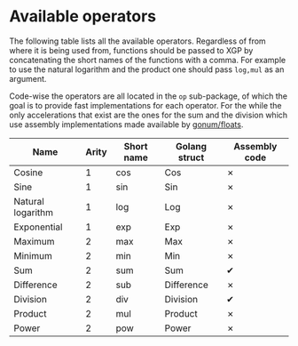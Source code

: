 # Available operators

The following table lists all the available operators. Regardless of from where it is being used from, functions should be passed to XGP by concatenating the short names of the functions with a comma. For example to use the natural logarithm and the product one should pass `log,mul` as an argument.

Code-wise the operators are all located in the `op` sub-package, of which the goal is to provide fast implementations for each operator. For the while the only accelerations that exist are the ones for the sum and the division which use assembly implementations made available by [gonum/floats](https://godoc.org/gonum.org/v1/gonum/floats).

| Name | Arity | Short name | Golang struct | Assembly code |
|------|-------|------------|---------------|---------------|
| Cosine | 1 | cos | Cos | ✗ |
| Sine | 1 | sin | Sin | ✗ |
| Natural logarithm | 1 | log | Log | ✗ |
| Exponential | 1 | exp | Exp | ✗ |
| Maximum | 2 | max | Max | ✗ |
| Minimum | 2 | min | Min | ✗ |
| Sum | 2 | sum | Sum | ✔ |
| Difference | 2 | sub | Difference | ✗ |
| Division | 2 | div | Division | ✔ |
| Product | 2 | mul | Product | ✗ |
| Power | 2 | pow | Power | ✗ |
